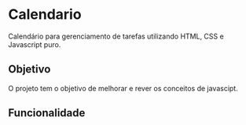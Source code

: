 # Calendario
Calendário para gerenciamento de tarefas utilizando HTML, CSS e Javascript puro.
## Objetivo
O projeto tem o objetivo de melhorar e rever os conceitos de javascipt.
## Funcionalidade
